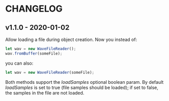 # CHANGELOG

## v1.1.0 - 2020-01-02
Allow loading a file during object creation. Now you instead of:
```javascript
let wav = new WaveFileReader();
wav.fromBuffer(someFile);
```
you can also:
```javascript
let wav = new WaveFileReader(someFile);
```
Both methods support the *loadSamples* optional boolean param.
By default *loadSamples* is set to true (file samples should be loaded);
if set to false, the samples in the file are not loaded.
